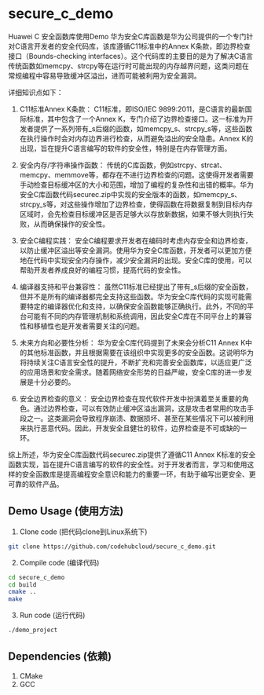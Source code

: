 # secure_c_demo

Huawei C 安全函数库使用Demo
华为安全C库函数是华为公司提供的一个专门针对C语言开发者的安全代码库，该库遵循C11标准中的Annex K条款，即边界检查接口（Bounds-checking interfaces）。这个代码库的主要目的是为了解决C语言传统函数如memcpy、strcpy等在运行时可能出现的内存越界问题，这类问题在常规编程中容易导致缓冲区溢出，进而可能被利用为安全漏洞。

详细知识点如下：

1. C11标准Annex K条款：
C11标准，即ISO/IEC 9899:2011，是C语言的最新国际标准，其中包含了一个Annex K，专门介绍了边界检查接口。这一标准为开发者提供了一系列带有_s后缀的函数，如memcpy_s、strcpy_s等，这些函数在执行操作时会对内存边界进行检查，从而避免溢出的安全隐患。Annex K的出现，旨在提升C语言编写的软件的安全性，特别是在内存管理方面。

2. 安全内存/字符串操作函数：
传统的C库函数，例如strcpy、strcat、memcpy、memmove等，都存在不进行边界检查的问题。这使得开发者需要手动检查目标缓冲区的大小和范围，增加了编程的复杂性和出错的概率。华为安全C库函数代码securec.zip中实现的安全版本的函数，如memcpy_s、strcpy_s等，对这些操作增加了边界检查，使得函数在将数据复制到目标内存区域时，会先检查目标缓冲区是否足够大以存放新数据，如果不够大则执行失败，从而确保操作的安全性。

3. 安全C编程实践：
安全C编程要求开发者在编码时考虑内存安全和边界检查，以防止缓冲区溢出等安全漏洞。使用华为安全C库函数，开发者可以更加方便地在代码中实现安全内存操作，减少安全漏洞的出现。安全C库的使用，可以帮助开发者养成良好的编程习惯，提高代码的安全性。

4. 编译器支持和平台兼容性：
虽然C11标准已经提出了带有_s后缀的安全函数，但并不是所有的编译器都完全支持这些函数。华为安全C库代码的实现可能需要特定的编译器优化和支持，以确保安全函数能够正确执行。此外，不同的平台可能有不同的内存管理机制和系统调用，因此安全C库在不同平台上的兼容性和移植性也是开发者需要关注的问题。

5. 未来方向和必要性分析：
华为安全C库代码提到了未来会分析C11 Annex K中的其他标准函数，并且根据需要在该组织中实现更多的安全函数。这说明华为将持续关注C语言安全性的提升，不断扩充和完善安全函数库，以适应更广泛的应用场景和安全需求。随着网络安全形势的日益严峻，安全C库的进一步发展是十分必要的。

6. 安全边界检查的意义：
安全边界检查在现代软件开发中扮演着至关重要的角色。通过边界检查，可以有效防止缓冲区溢出漏洞，这是攻击者常用的攻击手段之一。这类漏洞会导致程序崩溃、数据损坏、甚至在某些情况下可以被利用来执行恶意代码。因此，开发安全且健壮的软件，边界检查是不可或缺的一环。

综上所述，华为安全C库函数代码securec.zip提供了遵循C11 Annex K标准的安全函数实现，旨在提升C语言编写的软件的安全性。对于开发者而言，学习和使用这样的安全函数库是提高编程安全意识和能力的重要一环，有助于编写出更安全、更可靠的软件产品。

## Demo Usage (使用方法)
1. Clone code (把代码clone到Linux系统下)

```bash
git clone https://github.com/codehubcloud/secure_c_demo.git
```

2. Compile code (编译代码)

```bash
cd secure_c_demo
cd build
cmake ..
make
```

3. Run code (运行代码)

```bash
./demo_project
```

## Dependencies (依赖)

1. CMake
2. GCC
